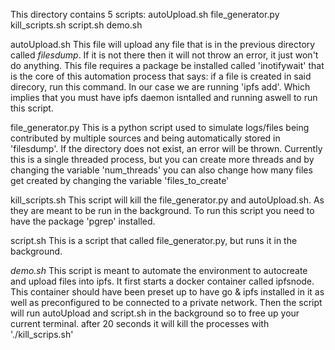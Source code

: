 This directory contains 5 scripts:
autoUpload.sh
file_generator.py
kill_scripts.sh
script.sh
demo.sh

autoUpload.sh
	This file will upload any file that is in the previous directory called *filesdump*. If it is not there then it will not throw an error, it just won't do anything. This file requires a package be installed called 'inotifywait' that is the core of this automation process that says: if a file is created in said direcory, run this command.
	In our case we are running 'ipfs add'. Which implies that you must have ipfs daemon isntalled and running aswell to run this script.

file_generator.py
	This is a python script used to simulate logs/files being contributed by multiple sources and being automatically stored in 'filesdump'. If the directory does not exist, an error will be thrown. Currently this is a single threaded process, but you can create more threads and by changing the variable 'num_threads' you can also change how many files get created by changing the variable 'files_to_create'

kill_scripts.sh
	This script will kill the file_generator.py and autoUpload.sh. As they are meant to be run in the background. To run this script you need to have the package 'pgrep' installed.

script.sh
	This is a script that called file_generator.py, but runs it in the background.

_demo.sh_
	This script is meant to automate the environment to autocreate and upload files into ipfs. It first starts a docker container called ipfsnode. This container should have been preset up to have go & ipfs installed in it as well as preconfigured to be connected to a private network. Then the script will run autoUpload and script.sh in the background so to free up your current terminal. after 20 seconds it will kill the processes with './kill_scrips.sh'
